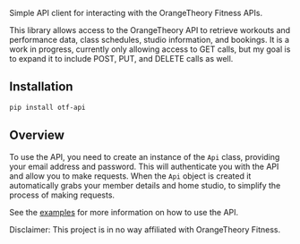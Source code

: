 Simple API client for interacting with the OrangeTheory Fitness APIs.


This library allows access to the OrangeTheory API to retrieve workouts and performance data, class schedules, studio information, and bookings. It is a work in progress, currently only allowing access to GET calls, but my goal is to expand it to include POST, PUT, and DELETE calls as well.

## Installation
```bash
pip install otf-api
```

## Overview

To use the API, you need to create an instance of the `Api` class, providing your email address and password. This will authenticate you with the API and allow you to make requests. When the `Api` object is created it automatically grabs your member details and home studio, to simplify the process of making requests.


See the [examples](./examples) for more information on how to use the API.


Disclaimer:
This project is in no way affiliated with OrangeTheory Fitness.
